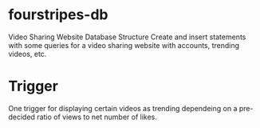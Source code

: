 # fourstripes-db
Video Sharing Website Database Structure
Create and insert statements with some queries for a video sharing website with accounts, trending videos, etc. 
# Trigger
One trigger for displaying certain videos as trending dependeing on a pre-decided ratio of views to net number of likes.
